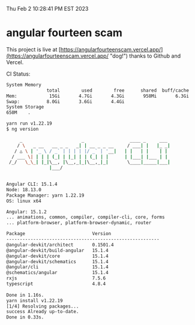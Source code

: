 Thu Feb  2 10:28:41 PM EST 2023

# angular fourteen scam


This project is live at [https://angularfourteenscam.vercel.app/](https://angularfourteenscam.vercel.app/ "dog!") thanks to Github and Vercel.

CI Status: 

```bash
System Memory
               total        used        free      shared  buff/cache   available
Mem:            15Gi       4.7Gi       4.3Gi       958Mi       6.3Gi       9.3Gi
Swap:          8.0Gi       3.6Gi       4.4Gi
System Storage
650M	.
```
```bash
yarn run v1.22.19
$ ng version

     _                      _                 ____ _     ___
    / \   _ __   __ _ _   _| | __ _ _ __     / ___| |   |_ _|
   / △ \ | '_ \ / _` | | | | |/ _` | '__|   | |   | |    | |
  / ___ \| | | | (_| | |_| | | (_| | |      | |___| |___ | |
 /_/   \_\_| |_|\__, |\__,_|_|\__,_|_|       \____|_____|___|
                |___/
    

Angular CLI: 15.1.4
Node: 18.13.0
Package Manager: yarn 1.22.19
OS: linux x64

Angular: 15.1.2
... animations, common, compiler, compiler-cli, core, forms
... platform-browser, platform-browser-dynamic, router

Package                         Version
---------------------------------------------------------
@angular-devkit/architect       0.1501.4
@angular-devkit/build-angular   15.1.4
@angular-devkit/core            15.1.4
@angular-devkit/schematics      15.1.4
@angular/cli                    15.1.4
@schematics/angular             15.1.4
rxjs                            7.5.6
typescript                      4.8.4
    
Done in 1.16s.
yarn install v1.22.19
[1/4] Resolving packages...
success Already up-to-date.
Done in 0.33s.
```
